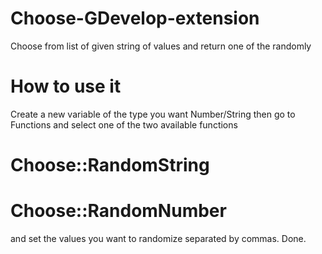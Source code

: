 # Choose-GDevelop-extension
Choose from list of given string of values and return one of the randomly

# How to use it
Create a new variable of the type you want Number/String then go to Functions and select one of the two available functions
# Choose::RandomString 
# Choose::RandomNumber 
and set the values you want to randomize separated by commas.
Done.
